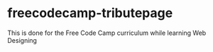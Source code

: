 # freecodecamp-tributepage
This is done for the Free Code Camp curriculum while learning Web Designing
